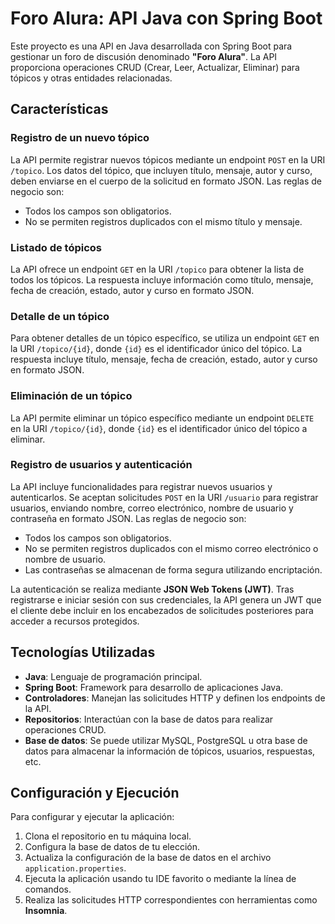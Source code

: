 # **Foro Alura: API Java con Spring Boot**

Este proyecto es una API en Java desarrollada con Spring Boot para gestionar un foro de discusión denominado **"Foro Alura"**. La API proporciona operaciones CRUD (Crear, Leer, Actualizar, Eliminar) para tópicos y otras entidades relacionadas.

## **Características**

### **Registro de un nuevo tópico**

La API permite registrar nuevos tópicos mediante un endpoint `POST` en la URI `/topico`. Los datos del tópico, que incluyen título, mensaje, autor y curso, deben enviarse en el cuerpo de la solicitud en formato JSON. Las reglas de negocio son:

- Todos los campos son obligatorios.
- No se permiten registros duplicados con el mismo título y mensaje.

### **Listado de tópicos**

La API ofrece un endpoint `GET` en la URI `/topico` para obtener la lista de todos los tópicos. La respuesta incluye información como título, mensaje, fecha de creación, estado, autor y curso en formato JSON.

### **Detalle de un tópico**

Para obtener detalles de un tópico específico, se utiliza un endpoint `GET` en la URI `/topico/{id}`, donde `{id}` es el identificador único del tópico. La respuesta incluye título, mensaje, fecha de creación, estado, autor y curso en formato JSON.

### **Eliminación de un tópico**

La API permite eliminar un tópico específico mediante un endpoint `DELETE` en la URI `/topico/{id}`, donde `{id}` es el identificador único del tópico a eliminar.

### **Registro de usuarios y autenticación**

La API incluye funcionalidades para registrar nuevos usuarios y autenticarlos. Se aceptan solicitudes `POST` en la URI `/usuario` para registrar usuarios, enviando nombre, correo electrónico, nombre de usuario y contraseña en formato JSON. Las reglas de negocio son:

- Todos los campos son obligatorios.
- No se permiten registros duplicados con el mismo correo electrónico o nombre de usuario.
- Las contraseñas se almacenan de forma segura utilizando encriptación.

La autenticación se realiza mediante **JSON Web Tokens (JWT)**. Tras registrarse e iniciar sesión con sus credenciales, la API genera un JWT que el cliente debe incluir en los encabezados de solicitudes posteriores para acceder a recursos protegidos.

## **Tecnologías Utilizadas**

- **Java**: Lenguaje de programación principal.
- **Spring Boot**: Framework para desarrollo de aplicaciones Java.
- **Controladores**: Manejan las solicitudes HTTP y definen los endpoints de la API.
- **Repositorios**: Interactúan con la base de datos para realizar operaciones CRUD.
- **Base de datos**: Se puede utilizar MySQL, PostgreSQL u otra base de datos para almacenar la información de tópicos, usuarios, respuestas, etc.

## **Configuración y Ejecución**

Para configurar y ejecutar la aplicación:

1. Clona el repositorio en tu máquina local.
2. Configura la base de datos de tu elección.
3. Actualiza la configuración de la base de datos en el archivo `application.properties`.
4. Ejecuta la aplicación usando tu IDE favorito o mediante la línea de comandos.
5. Realiza las solicitudes HTTP correspondientes con herramientas como **Insomnia**.

   
